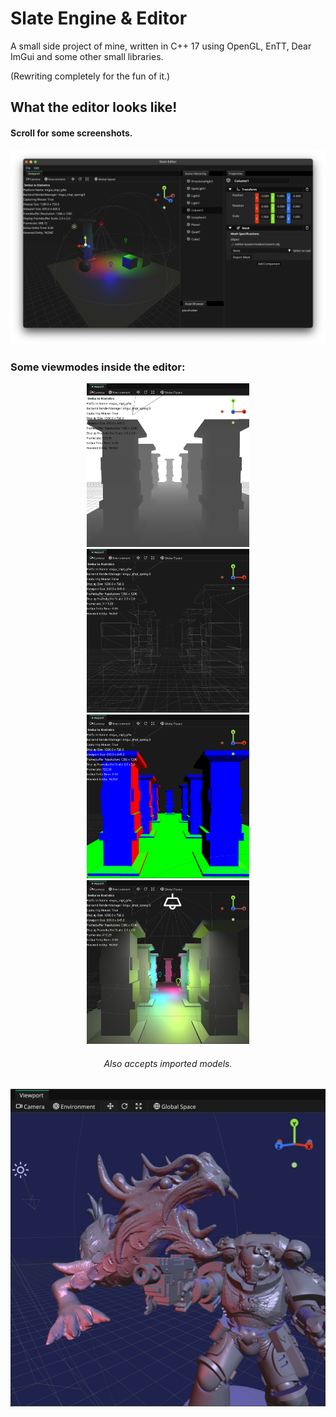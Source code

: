 # Slate Engine & Editor

A small side project of mine, written in C++ 17 using OpenGL, EnTT, Dear ImGui and some other small libraries. 

(Rewriting completely for the fun of it.)

## What the editor looks like!
#### Scroll for some screenshots.

![Main Editor Image](docs/header.png)

### Some viewmodes inside the editor:

<div align="center">
<img src="/docs/depth.png" alt="Depth View" width="260"/>
<img src="/docs/wireframe.png" alt="Wireframe View" width="260"/>
<img src="/docs/normals.png" alt="Normals View" width="260"/>
<img src="/docs/shaded.png" alt="Shaded View" width="260"/>

<h6>Also accepts imported models.</h6>
<img src="/docs/models.png" alt="Images w/ Models" width="520"/>
</div>

